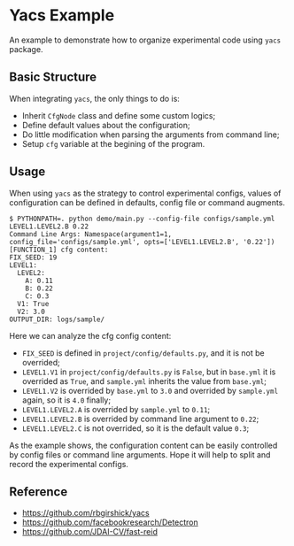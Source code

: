 # Yacs Example

An example to demonstrate how to organize experimental code using `yacs` package.

## Basic Structure
When integrating `yacs`, the only things to do is:
- Inherit `CfgNode` class and define some custom logics;
- Define default values about the configuration;
- Do little modification when parsing the arguments from command line;
- Setup `cfg` variable at the begining of the program.


## Usage

When using `yacs` as the strategy to control experimental configs, values of configuration can be defined in defaults, config file or command augments.

```
$ PYTHONPATH=. python demo/main.py --config-file configs/sample.yml LEVEL1.LEVEL2.B 0.22
Command Line Args: Namespace(argument1=1, config_file='configs/sample.yml', opts=['LEVEL1.LEVEL2.B', '0.22'])
[FUNCTION_1] cfg content:
FIX_SEED: 19
LEVEL1:
  LEVEL2:
    A: 0.11
    B: 0.22
    C: 0.3
  V1: True
  V2: 3.0
OUTPUT_DIR: logs/sample/
```

Here we can analyze the cfg config content:
- `FIX_SEED` is defined in `project/config/defaults.py`, and it is not be overrided;
- `LEVEL1.V1` in `project/config/defaults.py` is `False`, but in `base.yml` it is overrided as `True`, and `sample.yml` inherits the value from `base.yml`;
- `LEVEL1.V2` is overrided by `base.yml` to `3.0` and overrided by `sample.yml` again, so it is `4.0` finally;
- `LEVEL1.LEVEL2.A` is overrided by `sample.yml` to `0.11`;
- `LEVEL1.LEVEL2.B` is overrided by command line argument to `0.22`;
- `LEVEL1.LEVEL2.C` is not overrided, so it is the default value `0.3`;

As the example shows, the configuration content can be easily controlled by config files or command line arguments.
Hope it will help to split and record the experimental configs.

## Reference
- https://github.com/rbgirshick/yacs
- https://github.com/facebookresearch/Detectron
- https://github.com/JDAI-CV/fast-reid
